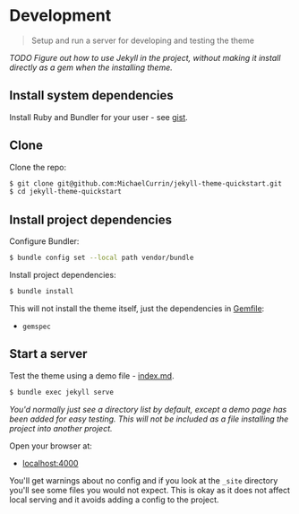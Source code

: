 # Development
> Setup and run a server for developing and testing the theme

_TODO Figure out how to use Jekyll in the project, without making it install directly as a gem when the installing theme._


## Install system dependencies

Install Ruby and Bundler for your user - see [gist](https://gist.github.com/MichaelCurrin/3af38fca4e2903cdedfb8402c18b2936).


## Clone

Clone the repo:

```sh
$ git clone git@github.com:MichaelCurrin/jekyll-theme-quickstart.git
$ cd jekyll-theme-quickstart
```


## Install project dependencies

Configure Bundler:

```sh
$ bundle config set --local path vendor/bundle
```

Install project dependencies:

```sh
$ bundle install
```

This will not install the theme itself, just the dependencies in [Gemfile](/Gemfile):

- `gemspec`


## Start a server

Test the theme using a demo file - [index.md](/index.md).

```sh
$ bundle exec jekyll serve
```

_You'd normally just see a directory list by default, except a demo page has been added for easy testing. This will not be included as a file installing the project into another project._

Open your browser at:

- [localhost:4000](http://localhost:4000)

You'll get warnings about no config and if you look at the `_site` directory you'll see some files you would not expect. This is okay as it does not affect local serving and it avoids adding a config to the project.

